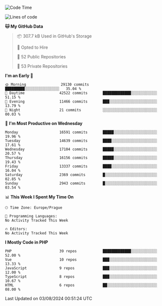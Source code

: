 <!--START_SECTION:waka-->
![Code Time](http://img.shields.io/badge/Code%20Time-1%2C583%20hrs%2058%20mins-blue)

![Lines of code](https://img.shields.io/badge/From%20Hello%20World%20I%27ve%20Written-26.3%20million%20lines%20of%20code-blue)

**🐱 My GitHub Data** 

> 📦 307.7 kB Used in GitHub's Storage 
 > 
> 💼 Opted to Hire
 > 
> 📜 52 Public Repositories 
 > 
> 🔑 53 Private Repositories 
 > 
**I'm an Early 🐤** 

```text
🌞 Morning                29130 commits       █████████░░░░░░░░░░░░░░░░   35.04 % 
🌆 Daytime                42522 commits       █████████████░░░░░░░░░░░░   51.15 % 
🌃 Evening                11466 commits       ███░░░░░░░░░░░░░░░░░░░░░░   13.79 % 
🌙 Night                  21 commits          ░░░░░░░░░░░░░░░░░░░░░░░░░   00.03 % 
```
📅 **I'm Most Productive on Wednesday** 

```text
Monday                   16591 commits       █████░░░░░░░░░░░░░░░░░░░░   19.96 % 
Tuesday                  14639 commits       ████░░░░░░░░░░░░░░░░░░░░░   17.61 % 
Wednesday                17104 commits       █████░░░░░░░░░░░░░░░░░░░░   20.57 % 
Thursday                 16156 commits       █████░░░░░░░░░░░░░░░░░░░░   19.43 % 
Friday                   13337 commits       ████░░░░░░░░░░░░░░░░░░░░░   16.04 % 
Saturday                 2369 commits        █░░░░░░░░░░░░░░░░░░░░░░░░   02.85 % 
Sunday                   2943 commits        █░░░░░░░░░░░░░░░░░░░░░░░░   03.54 % 
```


📊 **This Week I Spent My Time On** 

```text
🕑︎ Time Zone: Europe/Prague

💬 Programming Languages: 
No Activity Tracked This Week

🔥 Editors: 
No Activity Tracked This Week
```

**I Mostly Code in PHP** 

```text
PHP                      39 repos            █████████████░░░░░░░░░░░░   52.00 % 
Vue                      10 repos            ███░░░░░░░░░░░░░░░░░░░░░░   13.33 % 
JavaScript               9 repos             ███░░░░░░░░░░░░░░░░░░░░░░   12.00 % 
TypeScript               8 repos             ███░░░░░░░░░░░░░░░░░░░░░░   10.67 % 
HTML                     6 repos             ██░░░░░░░░░░░░░░░░░░░░░░░   08.00 % 
```




 Last Updated on 03/08/2024 00:51:24 UTC
<!--END_SECTION:waka-->
<!--
**AlexKratky/AlexKratky** is a ✨ _special_ ✨ repository because its `README.md` (this file) appears on your GitHub profile.

Here are some ideas to get you started:

- 🔭 I’m currently working on ...
- 🌱 I’m currently learning ...
- 👯 I’m looking to collaborate on ...
- 🤔 I’m looking for help with ...
- 💬 Ask me about ...
- 📫 How to reach me: ...
- 😄 Pronouns: ...
- ⚡ Fun fact: ...
-->
